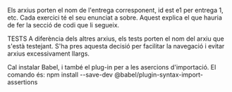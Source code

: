 Els arxius porten el nom de l'entrega corresponent, id est e1 per entrega 1, etc. Cada exercici té el seu enunciat a sobre. Aquest explica el que hauria de fer la secció de codi que li segueix.

TESTS
A diferència dels altres arxius, els tests porten el nom del arxiu que s'està testejant. S'ha pres aquesta decisió per facilitar la navegació i evitar arxius excessivament llargs.

Cal instalar Babel, i també el plug-in per a les asercions d'importació. El comando és: npm install --save-dev @babel/plugin-syntax-import-assertions